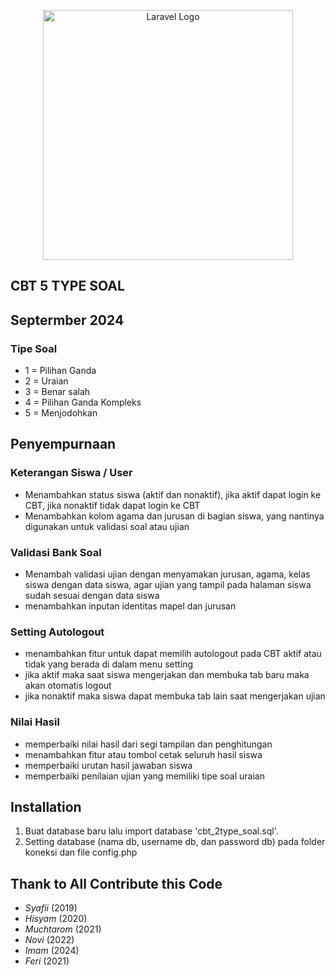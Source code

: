 <p align="center">
    <img src="https://mysch.id/cms_web/upload/picture/aplikasi-ujian-online-berbasis-web.jpg" 
        width="400" alt="Laravel Logo">
</p>

## CBT 5 TYPE SOAL
## Septermber 2024
### Tipe Soal
- 1 = Pilihan Ganda
- 2 = Uraian
- 3 = Benar salah
- 4 = Pilihan Ganda Kompleks
- 5 = Menjodohkan

## Penyempurnaan
### Keterangan Siswa / User
- Menambahkan status siswa (aktif dan nonaktif), jika aktif dapat login ke CBT, jika nonaktif tidak dapat login ke CBT
- Menambahkan kolom agama dan jurusan di bagian siswa, yang nantinya digunakan untuk validasi soal atau ujian

### Validasi Bank Soal
- Menambah validasi ujian dengan menyamakan jurusan, agama, kelas siswa dengan data siswa, agar ujian yang tampil pada halaman siswa sudah sesuai dengan data siswa
- menambahkan inputan identitas mapel dan jurusan

### Setting Autologout
- menambahkan fitur untuk dapat memilih autologout pada CBT aktif atau tidak yang berada di dalam menu setting
- jika aktif maka saat siswa mengerjakan dan membuka tab baru maka akan otomatis logout
- jika nonaktif maka siswa dapat membuka tab lain saat mengerjakan ujian

### Nilai Hasil
- memperbaiki nilai hasil dari segi tampilan dan penghitungan
- menambahkan fitur atau tombol cetak seluruh hasil siswa
- memperbaiki urutan hasil jawaban siswa
- memperbaiki penilaian ujian yang memiliki tipe soal uraian

## Installation
1. Buat database baru lalu import database 'cbt_2type_soal.sql'.
2. Setting database (nama db, username db, dan password db) pada folder koneksi dan file config.php

## Thank to All Contribute this Code
- *Syafii* (2019)
- *Hisyam* (2020)
- *Muchtarom* (2021)
- *Novi* (2022)
- *Imam* (2024)
- *Feri* (2021)
